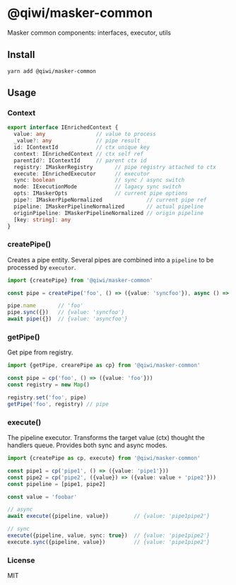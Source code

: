 # @qiwi/masker-common
Masker common components: interfaces, executor, utils

## Install
```shell
yarn add @qiwi/masker-common
```

## Usage

### Context
```ts
export interface IEnrichedContext {
  value: any                // value to process
  _value?: any              // pipe result
  id: IContextId            // ctx unique key
  context: IEnrichedContext // ctx self ref
  parentId?: IContextId     // parent ctx id
  registry: IMaskerRegistry       // pipe registry attached to ctx
  execute: IEnrichedExecutor      // executor 
  sync: boolean                   // sync / async switch
  mode: IExecutionMode            // lagacy sync switch
  opts: IMaskerOpts               // current pipe options
  pipe?: IMaskerPipeNormalized              // current pipe ref
  pipeline: IMaskerPipelineNormalized       // actual pipeline
  originPipeline: IMaskerPipelineNormalized // origin pipeline
  [key: string]: any
}
```

### createPipe()
Creates a pipe entity. Several pipes are combined into a `pipeline` to be processed by `executor`.
```ts
import {createPipe} from '@qiwi/masker-common'

const pipe = createPipe('foo', () => ({value: 'syncfoo'}), async () => ({value: 'asyncfoo'}))

pipe.name       // 'foo'
pipe.sync({})   // {value: 'syncfoo'}
await pipe({})  // {value: 'asyncfoo'}
```

### getPipe()
Get pipe from registry.
```ts
import {getPipe, crearePipe as cp} from '@qiwi/masker-common'

const pipe = cp('foo', () => ({value: 'foo'}))
const registry = new Map()

registry.set('foo', pipe)
getPipe('foo', registry) // pipe
```

### execute()
The pipeline executor. Transforms the target value (ctx) thought the handlers queue. Provides both sync and async modes.
```ts
import {createPipe as cp, execute} from '@qiwi/masker-common'

const pipe1 = cp('pipe1', () => ({value: 'pipe1'}))
const pipe2 = cp('pipe2', ({value}) => ({value: value + 'pipe2'}))
const pipeline = [pipe1, pipe2]

const value = 'foobar'

// async
await execute({pipeline, value})        // {value: 'pipe1pipe2'}

// sync
execute({pipeline, value, sync: true})  // {value: 'pipe1pipe2'}
execute.sync({pipeline, value})         // {value: 'pipe1pipe2'}
```

### License
MIT
